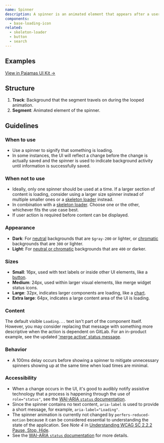 ```yaml
---
name: Spinner
description: A spinner is an animated element that appears after a user's action to indicate that saving or loading is in progress.
components:
  - base-loading-icon
related:
  - skeleton-loader
  - button
  - search
---
```


## Examples

<story-viewer component="base-loading-icon" title="Default"></story-viewer>

[View in Pajamas UI Kit →](https://www.figma.com/file/qEddyqCrI7kPSBjGmwkZzQ/%F0%9F%93%99-Component-library?type=design&node-id=425-137&mode=design)

## Structure

<figure-img alt="Numbered diagram of a spinner structure" label="Spinner structure" src="/img/spinner-structure.svg"></figure-img>

1. **Track**: Background that the segment travels on during the looped animation. 
1. **Segment**: Animated element of the spinner.

## Guidelines

### When to use

- Use a spinner to signify that something is loading.
- In some instances, the UI will reflect a change before the change is actually saved and the spinner is used to indicate background activity until information is successfully saved.

### When not to use

- Ideally, only one spinner should be used at a time. If a larger section of content is loading, consider using a larger size spinner instead of multiple smaller ones or a [skeleton loader](/components/skeleton-loader) instead.
- In combination with a [skeleton loader](/components/skeleton-loader). Choose one or the other, whichever fits the use case best.
- If user action is required before content can be displayed.

### Appearance

- **Dark**: For [neutral](/product-foundations/color#neutral) backgrounds that are `$gray-200` or lighter, or [chromatic](/product-foundations/color#chromatic) backgrounds that are `300` or lighter.
- **Light**: For [neutral or chromatic](/product-foundations/color) backgrounds that are `400` or darker.

### Sizes

- **Small**: 16px, used with text labels or inside other UI elements, like a [button](/components/button#states).
- **Medium**: 24px, used within larger visual elements, like merge widget status icons.
- **Large**: 32px, indicates larger components are loading, like a [chart](/data-visualization/charts).
- **Extra large**: 64px, indicates a large content area of the UI is loading.

### Content

The default visible `Loading...` text isn't part of the component itself. However, you may consider replacing that message with something more descriptive when the action is dependent on GitLab. For an in-product example, see the updated ['merge active' status message](https://gitlab.com/gitlab-org/gitlab/-/merge_requests/60521).

### Behavior

- A 100ms delay occurs before showing a spinner to mitigate unnecessary spinners showing up at the same time when load times are minimal.

### Accessibility

- When a change occurs in the UI, it's good to audibly notify assistive technology that a process is happening through the use of `role="status"`, see the [WAI-ARIA `status` documentation](https://www.w3.org/TR/wai-aria-1.1/#status).
- Since the spinner contains no text content, `aria-label` is used to provide a short message, for example, `aria-label="Loading"`.
- The spinner animation is currently not changed by `perfers-reduced-motion` because it can be considered essential to understanding the state of the application. See _Note 4_ in [Understanding WCAG SC 2.2.2 Pause, Stop, Hide](https://www.w3.org/WAI/WCAG21/Understanding/pause-stop-hide.html).
- See the [WAI-ARIA `status` documentation](https://www.w3.org/TR/wai-aria-1.1/#status) for more details.

